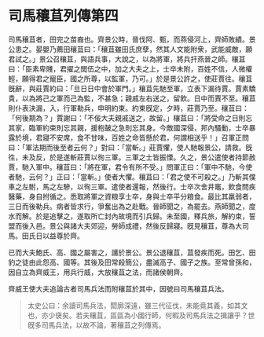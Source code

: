# 司馬穰苴列傳第四

司馬穰苴者，田完之苗裔也。齊景公時，晉伐阿、甄，而燕侵河上，齊師敗績。景公患之。晏嬰乃薦田穰苴曰：「穰苴雖田氏庶孽，然其人文能附衆，武能威敵，願君試之。」景公召穰苴，與語兵事，大說之，以為將軍，將兵扞燕晉之師。穰苴曰：「臣素卑賤，君擢之閭伍之中，加之大夫之上，士卒未附，百姓不信，人微權輕，願得君之寵臣，國之所尊，以監軍，乃可。」於是景公許之，使莊賈往。穰苴旣辭，與莊賈約曰：「旦日日中會於軍門。」穰苴先馳至軍，立表下漏待賈。賈素驕貴，以為將己之軍而己為監，不甚急；親戚左右送之，留飲。日中而賈不至。穰苴則仆表決漏，入，行軍勒兵，申明約束。約束旣定，夕時，莊賈乃至。穰苴曰：「何後期為？」賈謝曰：「不佞大夫親戚送之，故留。」穰苴曰：「將受命之日則忘其家，臨軍約束則忘其親，援枹皷之急則忘其身。今敵國深侵，邦內騷動，士卒暴露於境，君寢不安席，食不甘味，百姓之命皆懸於君，何謂相送乎！」召軍正問曰：「軍法期而後至者云何？」對曰：「當斬。」莊賈懼，使人馳報景公，請救。旣徃，未及反，於是遂斬莊賈以徇三軍。三軍之士皆振慄。久之，景公遣使者持節赦賈，馳入軍中。穰苴曰：「將在軍，君令有所不受。」問軍正曰：「軍中不馳，今使者馳，云何？」正曰：「當斬。」使者大懼。穰苴曰：「君之使不可殺之。」乃斬其僕車之左駙，馬之左驂，以徇三軍。遣使者還報，然後行。士卒次舍井竈，飲食問疾醫藥，身自拊循之。悉取將軍之資粮享士卒，身與士卒平分粮食。最比其羸弱者，三日而後勒兵。病者皆求行，爭奮出為之赴戰。晉師聞之，為罷去。燕師聞之，度水而解。於是追擊之，遂取所亡封內故境而引兵歸。未至國，釋兵旅，解約束，誓盟而後入邑。景公與諸大夫郊迎，勞師成禮，然後反歸寢。旣見穰苴，尊為大司馬。田氏日以益尊於齊。

已而大夫鮑氏、高、國之屬害之，譖於景公。景公退穰苴，苴發疾而死。田乞、田豹之徒由此怨高、國等。其後及田常殺簡公，盡滅高子、國子之族。至常曾孫和，因自立為齊威王，用兵行威，大放穰苴之法，而諸侯朝齊。

齊威王使大夫追論古者司馬兵法而附穰苴於其中，因號曰司馬穰苴兵法。



> 太史公曰：余讀司馬兵法，閎廓深遠，雖三代征伐，未能竟其義，如其文也，亦少襃矣。若夫穰苴，區區為小國行師，何暇及司馬兵法之揖讓乎？世旣多司馬兵法，以故不論，著穰苴之列傳焉。

